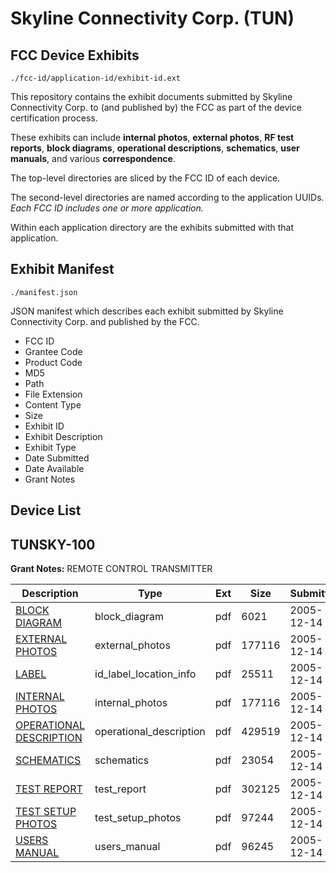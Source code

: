 # Skyline Connectivity Corp. (TUN)
## FCC Device Exhibits

```
./fcc-id/application-id/exhibit-id.ext
```

This repository contains the exhibit documents submitted by Skyline Connectivity Corp. to (and published by) the FCC as part of the device certification process.

These exhibits can include **internal photos**, **external photos**, **RF test reports**, **block diagrams**, **operational descriptions**, **schematics**, **user manuals**, and various **correspondence**.

The top-level directories are sliced by the FCC ID of each device.

The second-level directories are named according to the application UUIDs. *Each FCC ID includes one or more application.*

Within each application directory are the exhibits submitted with that application. 

## Exhibit Manifest

```
./manifest.json
```

JSON manifest which describes each exhibit submitted by Skyline Connectivity Corp. and published by the FCC.

- FCC ID
- Grantee Code
- Product Code
- MD5
- Path
- File Extension
- Content Type
- Size
- Exhibit ID
- Exhibit Description
- Exhibit Type
- Date Submitted
- Date Available
- Grant Notes

## Device List
## TUNSKY-100
**Grant Notes:** REMOTE CONTROL TRANSMITTER

| Description | Type | Ext | Size | Submitted | Available |
| ----------- | ---- | --- | ---- | --------- | --------- |
| [BLOCK DIAGRAM](TUNSKY-100/a5ef05ee33b8fd0d6279cbe10caf4c34/611089.pdf) | block_diagram | pdf | 6021 | 2005-12-14 | 2005-12-12 |
| [EXTERNAL PHOTOS](TUNSKY-100/a5ef05ee33b8fd0d6279cbe10caf4c34/611090.pdf) | external_photos | pdf | 177116 | 2005-12-14 | 2005-12-12 |
| [LABEL](TUNSKY-100/a5ef05ee33b8fd0d6279cbe10caf4c34/611091.pdf) | id_label_location_info | pdf | 25511 | 2005-12-14 | 2005-12-12 |
| [INTERNAL PHOTOS](TUNSKY-100/a5ef05ee33b8fd0d6279cbe10caf4c34/611090.pdf) | internal_photos | pdf | 177116 | 2005-12-14 | 2005-12-12 |
| [OPERATIONAL DESCRIPTION](TUNSKY-100/a5ef05ee33b8fd0d6279cbe10caf4c34/611093.pdf) | operational_description | pdf | 429519 | 2005-12-14 | 2005-12-12 |
| [SCHEMATICS](TUNSKY-100/a5ef05ee33b8fd0d6279cbe10caf4c34/611094.pdf) | schematics | pdf | 23054 | 2005-12-14 | 2005-12-12 |
| [TEST REPORT](TUNSKY-100/a5ef05ee33b8fd0d6279cbe10caf4c34/611095.pdf) | test_report | pdf | 302125 | 2005-12-14 | 2005-12-12 |
| [TEST SETUP PHOTOS](TUNSKY-100/a5ef05ee33b8fd0d6279cbe10caf4c34/611096.pdf) | test_setup_photos | pdf | 97244 | 2005-12-14 | 2005-12-12 |
| [USERS MANUAL](TUNSKY-100/a5ef05ee33b8fd0d6279cbe10caf4c34/611097.pdf) | users_manual | pdf | 96245 | 2005-12-14 | 2005-12-12 |
